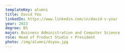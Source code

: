 ```yaml
---
templateKey: alumni
title: David You
linkedIn: https://www.linkedin.com/in/david-s-you/
year: 2023
degree: BS
major: Business Administration and Computer Science
role: Head of Product Studio + President
photo: /img/alumni/dsyou.jpg
---
```

